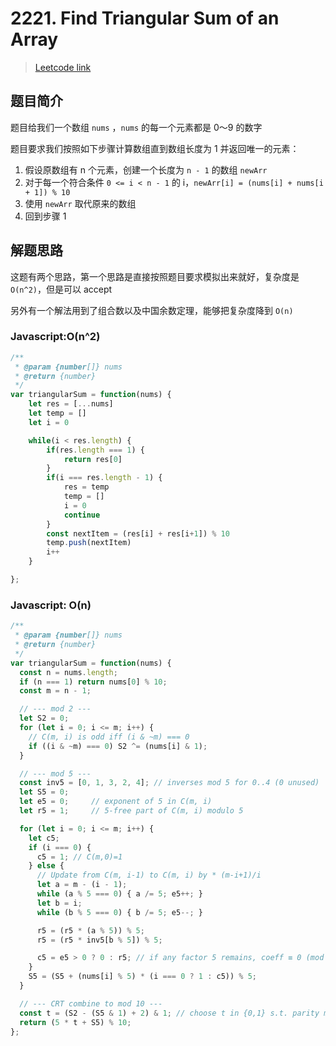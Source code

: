 # 2221. Find Triangular Sum of an Array

> [Leetcode link](https://leetcode.com/problems/find-triangular-sum-of-an-array)

## 题目简介

题目给我们一个数组 `nums` ，`nums` 的每一个元素都是 0～9 的数字

题目要求我们按照如下步骤计算数组直到数组长度为 1 并返回唯一的元素：

1. 假设原数组有 n 个元素，创建一个长度为 `n - 1` 的数组 `newArr`
2. 对于每一个符合条件  `0 <= i < n - 1`  的 i，`newArr[i] = (nums[i] + nums[i + 1]) % 10`
3. 使用 `newArr` 取代原来的数组
4. 回到步骤 1

## 解题思路

这题有两个思路，第一个思路是直接按照题目要求模拟出来就好，复杂度是 `O(n^2)`，但是可以 accept

另外有一个解法用到了组合数以及中国余数定理，能够把复杂度降到 `O(n)`

### Javascript:O(n^2)

```javascript
/**
 * @param {number[]} nums
 * @return {number}
 */
var triangularSum = function(nums) {
    let res = [...nums]
    let temp = []
    let i = 0

    while(i < res.length) {
        if(res.length === 1) {
            return res[0]
        }
        if(i === res.length - 1) {
            res = temp
            temp = []
            i = 0
            continue
        }
        const nextItem = (res[i] + res[i+1]) % 10
        temp.push(nextItem)
        i++
    }

};
```

### Javascript: O(n)

```js
/**
 * @param {number[]} nums
 * @return {number}
 */
var triangularSum = function(nums) {
  const n = nums.length;
  if (n === 1) return nums[0] % 10;
  const m = n - 1;

  // --- mod 2 ---
  let S2 = 0;
  for (let i = 0; i <= m; i++) {
    // C(m, i) is odd iff (i & ~m) === 0
    if ((i & ~m) === 0) S2 ^= (nums[i] & 1);
  }

  // --- mod 5 ---
  const inv5 = [0, 1, 3, 2, 4]; // inverses mod 5 for 0..4 (0 unused)
  let S5 = 0;
  let e5 = 0;     // exponent of 5 in C(m, i)
  let r5 = 1;     // 5-free part of C(m, i) modulo 5

  for (let i = 0; i <= m; i++) {
    let c5;
    if (i === 0) {
      c5 = 1; // C(m,0)=1
    } else {
      // Update from C(m, i-1) to C(m, i) by * (m-i+1)/i
      let a = m - (i - 1);
      while (a % 5 === 0) { a /= 5; e5++; }
      let b = i;
      while (b % 5 === 0) { b /= 5; e5--; }

      r5 = (r5 * (a % 5)) % 5;
      r5 = (r5 * inv5[b % 5]) % 5;

      c5 = e5 > 0 ? 0 : r5; // if any factor 5 remains, coeff ≡ 0 (mod 5)
    }
    S5 = (S5 + (nums[i] % 5) * (i === 0 ? 1 : c5)) % 5;
  }

  // --- CRT combine to mod 10 ---
  const t = (S2 - (S5 & 1) + 2) & 1; // choose t in {0,1} s.t. parity matches
  return (5 * t + S5) % 10;
};
```

